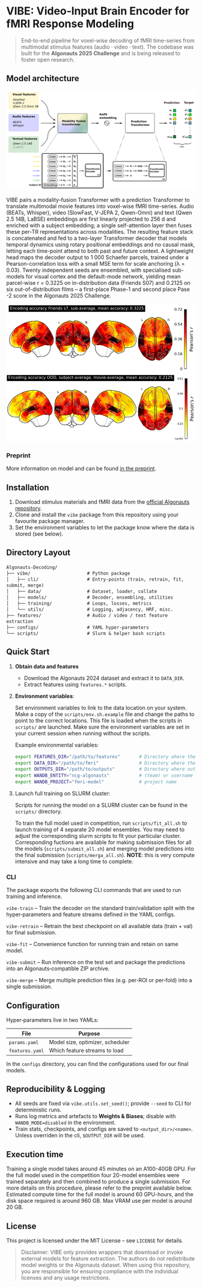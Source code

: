 # VIBE: Video‑Input Brain Encoder for fMRI Response Modeling

> End-to-end pipeline for voxel-wise decoding of fMRI time-series from multimodal stimulus features (audio · video · text).
> The codebase was built for the **Algonauts 2025 Challenge** and is being released to foster open research.

## Model architecture
![Model architecture](figures/model.png)

VIBE pairs a modality-fusion Transformer with a prediction Transformer to translate multimodal movie features into voxel-wise fMRI time-series.  Audio (BEATs, Whisper), video (SlowFast, V-JEPA 2, Qwen-Omni) and text (Qwen 2.5 14B, LaBSE) embeddings are first linearly projected to 256 d and enriched with a subject embedding; a single self-attention layer then fuses these per-TR representations across modalities. The resulting feature stack is concatenated and fed to a two-layer Transformer decoder that models temporal dynamics using rotary positional embeddings and no causal mask, letting each time-point attend to both past and future context. A lightweight head maps the decoder output to 1 000 Schaefer parcels, trained under a Pearson-correlation loss with a small MSE term for scale anchoring (λ = 0.03). Twenty independent seeds are ensembled, with specialised sub-models for visual cortex and the default-mode network, yielding mean parcel-wise r = 0.3225 on in-distribution data (Friends S07) and 0.2125 on six out-of-distribution films – a first-place Phase-1 and second place Pase -2 score in the Algonauts 2025 Challenge.

![](figures/s07_scores.png)
![](figures/ood_scores.png)

### Preprint

More information on model and can be found [in the preprint](https://arxiv.org/abs/2507.17958).

## Installation

1. Download stimulus materials and fMRI data from the [official Algonauts repository](https://algonautsproject.com/braindata.html).
2. Clone and install the `vibe` package from this repository using your favourite package manager.
3. Set the environment variables to let the package know where the data is stored (see below).

## Directory Layout

```
Algonauts-Decoding/
├── vibe/                     # Python package
│   ├── cli/                  # Entry‑points (train, retrain, fit, submit, merge)
│   ├── data/                 # Dataset, loader, collate
│   ├── models/               # Decoder, ensembling, utilities
│   ├── training/             # Loops, losses, metrics
│   └── utils/                # Logging, adjacency, HRF, misc.
├── features/                 # Audio / video / text feature extraction
├── configs/                  # YAML hyper‑parameters
└── scripts/                  # Slurm & helper bash scripts
```

## Quick Start

1. **Obtain data and features**

   * Download the Algonauts 2024 dataset and extract it to `DATA_DIR`.
   * Extract features using `features.*` scripts.

2. **Environment variables**:

   Set environment variables to link to the data location on your system. Make a copy of the `scripts/env.sh.example` file and change the paths to point to the correct locations. This file is loaded when the scripts in `scripts/` are launched. Make sure the environment variables are set in your current session when running without the scripts.

   Example environmental variables:
   ```bash
   export FEATURES_DIR="/path/to/features"       # Directory where the features are saved/stored
   export DATA_DIR="/path/to/fmri"               # Directory where the fMRI data is stored
   export OUTPUTS_DIR="/path/to/outputs"         # Directory where outputs (checkpoints, submission-files, etc.) will be saved
   export WANDB_ENTITY="ncg-algonauts"           # (team) or username that owns the project
   export WANDB_PROJECT="fmri-model"             # project name
   ```

3. Launch full training on SLURM cluster:

   Scripts for running the model on a SLURM cluster can be found in the `scripts/` directory.
  
   To train the full model used in competition, run `scripts/fit_all.sh` to launch training of 4 separate 20 model ensembles. You may need to adjust the corresponding slurm scripts to fit your particular cluster.
   Corresponding fuctions are available for making submission files for all the models (`scripts/submit_all.sh`) and merging model predictions into the final submission (`scripts/merga_all.sh`). **NOTE**: this is very compute intensive and may take a long time to complete.

### CLI

The package exports the following CLI commands that are used to run training and inference.

`vibe-train` – Train the decoder on the standard train/validation split with the hyper‑parameters and feature streams defined in the YAML configs.

`vibe-retrain` – Retrain the best checkpoint on all available data (train + val) for final submission.

`vibe-fit` – Convenience function for running train and retain on same model.

`vibe-submit` – Run inference on the test set and package the predictions into an Algonauts‑compatible ZIP archive.

`vibe-merge` – Merge multiple prediction files (e.g. per‑ROI or per‑fold) into a single submission.

## Configuration

Hyper‑parameters live in two YAMLs:

| File                    | Purpose                          |
| ----------------------- | -------------------------------- |
| `params.yaml`           | Model size, optimizer, scheduler |
| `features.yaml`         | Which feature streams to load    |

In the `configs` directory, you can find the configurations used for our final models.

## Reproducibility & Logging

* All seeds are fixed via `vibe.utils.set_seed()`; provide `--seed` to CLI for deterministic runs.
* Runs log metrics and artefacts to **Weights & Biases**; disable with `WANDB_MODE=disabled` in the environment.
* Train stats, checkpoints, and configs are saved to `<output_dir>/<name>`. Unless overriden in the cli, `$OUTPUT_DIR` will be used.

## Execution time

Training a single model takes around 45 minutes on an A100-40GB GPU. For the full model used in the competition four 20-model ensembles were trained separately and then combined to produce a single submission. For more details on this procedure, please refer to the preprint available below. Estimated compute time for the full model is around 60 GPU-hours, and the disk space required is around 960 GB. Max VRAM use per model is around 20 GB.

## License

This project is licensed under the MIT License – see `LICENSE` for details.

> Disclaimer: VIBE only provides wrappers that download or invoke external models for feature extraction. The authors do not redistribute model weights or the Algonauts dataset. When using this repository, you are responsible for ensuring compliance with the individual licenses and any usage restrictions.
